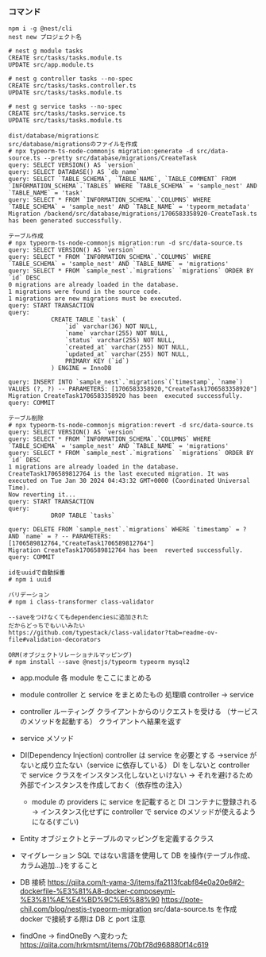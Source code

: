 ### コマンド

```
npm i -g @nest/cli
nest new プロジェクト名
```

```
# nest g module tasks
CREATE src/tasks/tasks.module.ts
UPDATE src/app.module.ts

# nest g controller tasks --no-spec
CREATE src/tasks/tasks.controller.ts
UPDATE src/tasks/tasks.module.ts

# nest g service tasks --no-spec
CREATE src/tasks/tasks.service.ts
UPDATE src/tasks/tasks.module.ts
```

```
dist/database/migrationsと
src/database/migrationsのファイルを作成
# npx typeorm-ts-node-commonjs migration:generate -d src/data-source.ts --pretty src/database/migrations/CreateTask
query: SELECT VERSION() AS `version`
query: SELECT DATABASE() AS `db_name`
query: SELECT `TABLE_SCHEMA`, `TABLE_NAME`, `TABLE_COMMENT` FROM `INFORMATION_SCHEMA`.`TABLES` WHERE `TABLE_SCHEMA` = 'sample_nest' AND `TABLE_NAME` = 'task'
query: SELECT * FROM `INFORMATION_SCHEMA`.`COLUMNS` WHERE `TABLE_SCHEMA` = 'sample_nest' AND `TABLE_NAME` = 'typeorm_metadata'
Migration /backend/src/database/migrations/1706583358920-CreateTask.ts has been generated successfully.

テーブル作成
# npx typeorm-ts-node-commonjs migration:run -d src/data-source.ts
query: SELECT VERSION() AS `version`
query: SELECT * FROM `INFORMATION_SCHEMA`.`COLUMNS` WHERE `TABLE_SCHEMA` = 'sample_nest' AND `TABLE_NAME` = 'migrations'
query: SELECT * FROM `sample_nest`.`migrations` `migrations` ORDER BY `id` DESC
0 migrations are already loaded in the database.
1 migrations were found in the source code.
1 migrations are new migrations must be executed.
query: START TRANSACTION
query:
            CREATE TABLE `task` (
                `id` varchar(36) NOT NULL,
                `name` varchar(255) NOT NULL,
                `status` varchar(255) NOT NULL,
                `created_at` varchar(255) NOT NULL,
                `updated_at` varchar(255) NOT NULL,
                PRIMARY KEY (`id`)
            ) ENGINE = InnoDB

query: INSERT INTO `sample_nest`.`migrations`(`timestamp`, `name`) VALUES (?, ?) -- PARAMETERS: [1706583358920,"CreateTask1706583358920"]
Migration CreateTask1706583358920 has been  executed successfully.
query: COMMIT

テーブル削除
# npx typeorm-ts-node-commonjs migration:revert -d src/data-source.ts
query: SELECT VERSION() AS `version`
query: SELECT * FROM `INFORMATION_SCHEMA`.`COLUMNS` WHERE `TABLE_SCHEMA` = 'sample_nest' AND `TABLE_NAME` = 'migrations'
query: SELECT * FROM `sample_nest`.`migrations` `migrations` ORDER BY `id` DESC
1 migrations are already loaded in the database.
CreateTask1706589812764 is the last executed migration. It was executed on Tue Jan 30 2024 04:43:32 GMT+0000 (Coordinated Universal Time).
Now reverting it...
query: START TRANSACTION
query:
            DROP TABLE `tasks`

query: DELETE FROM `sample_nest`.`migrations` WHERE `timestamp` = ? AND `name` = ? -- PARAMETERS: [1706589812764,"CreateTask1706589812764"]
Migration CreateTask1706589812764 has been  reverted successfully.
query: COMMIT
```

```
idをuuidで自動採番
# npm i uuid
```

```
バリデーション
# npm i class-transformer class-validator

--saveをつけなくてもdependenciesに追加された
だからどっちでもいいみたい
https://github.com/typestack/class-validator?tab=readme-ov-file#validation-decorators
```

```
ORM(オブジェクトリレーショナルマッピング)
# npm install --save @nestjs/typeorm typeorm mysql2
```

- app.module
  各 module をここにまとめる

- module
  controller と service をまとめたもの
  処理順 controller → service

- controller
  ルーティング
  クライアントからのリクエストを受ける
  （サービスのメソッドを起動する）
  クライアントへ結果を返す

- service
  メソッド

- DI(Dependency Injection)
  controller は service を必要とする →service がないと成り立たない（service に依存している）
  DI をしないと controller で service クラスをインスタンス化しないといけない
  → それを避けるため外部でインスタンスを作成しておく（依存性の注入）

  - module の providers に service を記載すると DI コンテナに登録される
    → インスタンス化せずに controller で service のメソッドが使えるようになる(すごい)

- Entity
  オブジェクトとテーブルのマッピングを定義するクラス

- マイグレーション
  SQL ではない言語を使用して DB を操作(テーブル作成、カラム追加...)をすること

- DB 接続
  https://qiita.com/t-yama-3/items/fa2113fcabf84e0a20e6#2-dockerfile-%E3%81%A8-docker-composeyml-%E3%81%AE%E4%BD%9C%E6%88%90
  https://pote-chil.com/blog/nestjs-typeorm-migration
  src/data-source.ts を作成
  docker で接続する際は DB と port 注意

- findOne → findOneBy へ変わった
  https://qiita.com/hrkmtsmt/items/70bf78d968880f14c619
